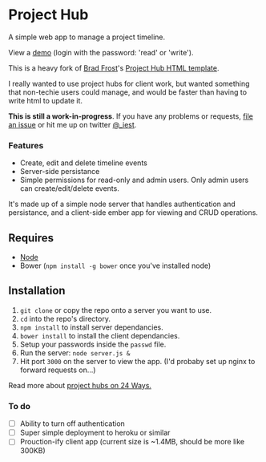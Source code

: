# Project Hub
A simple web app to manage a project timeline.

View a [demo](http://test.iestynwilliams.net:3001/#/timeline) (login with the password: 'read' or 'write').

This is a heavy fork of [Brad Frost](http://bradfrostweb.com)'s [Project Hub HTML template](https://github.com/bradfrost/project-hub).

I really wanted to use project hubs for client work, but wanted something that non-techie users could manage, and would be faster than having to write html to update it.

**This is still a work-in-progress**. If you have any problems or requests, [file an issue](https://github.com/iest/Project-Hub/issues/new) or hit me up on twitter [@_iest](http://twitter.com/_iest).

### Features

- Create, edit and delete timeline events
- Server-side persistance
- Simple permissions for read-only and admin users. Only admin users can create/edit/delete events.

It's made up of a simple node server that handles authentication and persistance, and a client-side ember app for viewing and CRUD operations.

## Requires

- [Node](http://nodejs.org)
- Bower (`npm install -g bower` once you've installed node)

## Installation

1. `git clone` or copy the repo onto a server you want to use.
2. `cd` into the repo's directory.
3. `npm install` to install server dependancies.
4. `bower install` to install the client dependancies.
5. Setup your passwords inside the `passwd` file.
6. Run the server: `node server.js &`
7. Hit port `3000` on the server to view the app. (I'd probaby set up nginx to forward requests on...)


Read more about [project hubs on 24 Ways.](http://24ways.org/2013/project-hubs/)


### To do
- [ ] Ability to turn off authentication
- [ ] Super simple deployment to heroku or similar
- [ ] Prouction-ify client app (current size is ~1.4MB, should be more like 300KB)
